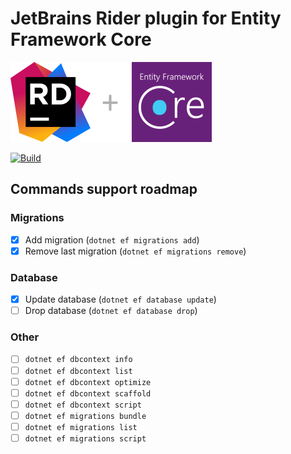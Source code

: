 # JetBrains Rider plugin for Entity Framework Core
![Logo](img/rider-plus-efcore-128.png)

[![Build](https://github.com/seclerp/rider-efcore/actions/workflows/ci.yml/badge.svg)](https://github.com/seclerp/rider-efcore/actions/workflows/ci.yml)

## Commands support roadmap
### Migrations
- [x] Add migration (`dotnet ef migrations add`)
- [x] Remove last migration (`dotnet ef migrations remove`)

### Database
- [x] Update database (`dotnet ef database update`)
- [ ] Drop database (`dotnet ef database drop`)

### Other
- [ ] `dotnet ef dbcontext info`
- [ ] `dotnet ef dbcontext list`
- [ ] `dotnet ef dbcontext optimize`
- [ ] `dotnet ef dbcontext scaffold`
- [ ] `dotnet ef dbcontext script`
- [ ] `dotnet ef migrations bundle`
- [ ] `dotnet ef migrations list`
- [ ] `dotnet ef migrations script`
